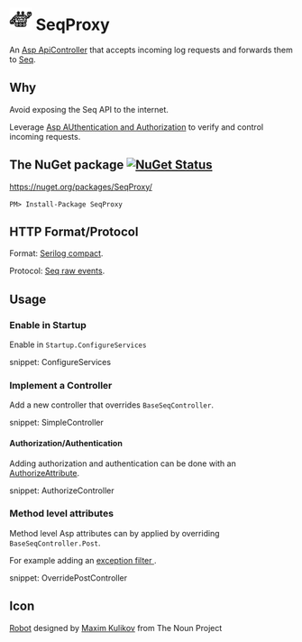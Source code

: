 # <img src="https://raw.githubusercontent.com/SimonCropp/SeqProxy/master/src/icon.png" height="40px"> SeqProxy

An [Asp ApiController](https://docs.microsoft.com/en-us/dotnet/api/system.web.http.apicontroller) that accepts incoming log requests and forwards them to [Seq](https://datalust.co/seq).


## Why

Avoid exposing the Seq API to the internet.

Leverage [Asp AUthentication and Authorization](https://docs.microsoft.com/en-us/aspnet/core/security/) to verify and control incoming requests.


## The NuGet package [![NuGet Status](http://img.shields.io/nuget/v/SeqProxy.svg)](https://www.nuget.org/packages/SeqProxy/)

https://nuget.org/packages/SeqProxy/

    PM> Install-Package SeqProxy


## HTTP Format/Protocol

Format: [Serilog compact](https://github.com/serilog/serilog-formatting-compact).

Protocol: [Seq raw events](https://docs.datalust.co/docs/posting-raw-events).


## Usage


### Enable in Startup

Enable in `Startup.ConfigureServices`

snippet: ConfigureServices


### Implement a Controller

Add a new controller that overrides `BaseSeqController`.

snippet: SimpleController


#### Authorization/Authentication

Adding authorization and authentication can be done with an [AuthorizeAttribute](https://docs.microsoft.com/en-us/aspnet/core/security/authorization/simple).

snippet: AuthorizeController


### Method level attributes

Method level Asp attributes can by applied by overriding `BaseSeqController.Post`.

For example adding an [exception filter ](https://docs.microsoft.com/en-us/aspnet/core/mvc/controllers/filters#exception-filters).

snippet: OverridePostController


## Icon

<a href="http://thenounproject.com/term/robot/883226/">Robot</a> designed by <a href="https://thenounproject.com/maxim221/">Maxim Kulikov</a> from The Noun Project